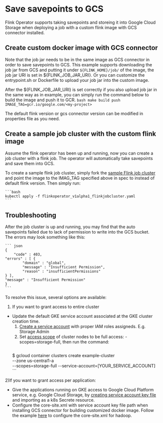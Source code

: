 # Save savepoints to GCS

Flink Operator supports taking savepoints and storeing it into Google Cloud Storage when deploying a job with a custom flink image with GCS connector installed. 

## Create custom docker image with GCS connector

Note that the job jar needs to be in the same image as GCS connector in order to save savepoints to GCS. This example supports downloading the job jar from GCS and putting it under `${FLINK_HOME}/job/` of the image, the job jar URI is set in ${FLINK_JOB_JAR_URI}. Or you can customize the entrypoint.sh or Dockerfile to upload your job jar into the custom image.

After the ${FLINK_JOB_JAR_URI} is set correctly if you also upload job jar in the same way as in example, you can simply run the command below to build the image and push it to GCR.
    ```bash
    make build push IMAGE_TAG=gcr.io/google.com/<my-project>
    ```

The default flink version or gcs connector version can be modified in properties file as you need.

## Create a sample job cluster with the custom flink image

Assume the flink operator has been up and running, now you can create a job cluster with a flink job. The operator will automatically take savepoints and save them into GCS.

To create a sample flink job cluster, simply fork the [sample Flink job cluster](https://github.com/GoogleCloudPlatform/flink-on-k8s-operator/blob/master/config/samples/flinkoperator_v1alpha1_flinkjobcluster.yaml) and point the image to the IMAG_TAG specified above in spec to instead of default flink version. Then simply run:

    ```bash
    kubectl apply -f flinkoperator_v1alpha1_flinkjobcluster.yaml
    ```

## Troubleshooting

After the job cluster is up and running, you may find that the auto savepoints failed due to lack of permission to write into the GCS bucket. The errors may look something like this:

    ``` json
    {
    	"code" : 403,
  	"errors" : [ {
    		"domain" : "global",
    		"message" : "Insufficient Permission",
    		"reason" : "insufficientPermissions"
  	} ],
  	"message" : "Insufficient Permission"
    }
    ```

To resolve this issue, several options are available:

1) If you want to grant access to entire cluster

  * Update the default GKE service account associated at the GKE cluster creation time.
    1. [Create a service account](https://cloud.google.com/iam/docs/creating-managing-service-accounts) with proper IAM roles assigneds. E.g. Storage Admin
    2. Set [access scope](https://cloud.google.com/iam/docs/service-accounts#access_scopes) of cluster nodes to be full access: -scopes=storage-full, then run the command:
        ```bash
	$ gcloud container clusters create example-cluster \
            --zone us-central1-a \
	    --scopes=storage-full --service-account=[YOUR_SERVICE_ACCOUNT]
        ```

2)If you want to grant access per application:

  * Give the applications running on GKE access to Google Cloud Platform service, e.g. Google Cloud Storage, by [creating service account key file](https://cloud.google.com/iam/docs/creating-managing-service-account-keys) and importing as a k8s Secrete resource.
  * Configure the core-site.xml with service account key file path when installing GCS connector for building customized docker image. Follow the example [here](https://github.com/GoogleCloudPlatform/bigdata-interop/blob/master/gcs/INSTALL.md) to configure the core-site.xml for hadoop.

